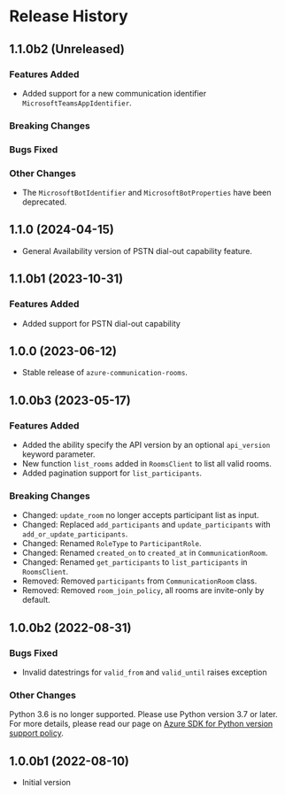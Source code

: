 # Release History

## 1.1.0b2 (Unreleased)

### Features Added
- Added support for a new communication identifier `MicrosoftTeamsAppIdentifier`.

### Breaking Changes

### Bugs Fixed

### Other Changes
- The `MicrosoftBotIdentifier` and `MicrosoftBotProperties` have been deprecated.

## 1.1.0 (2024-04-15)
- General Availability version of PSTN dial-out capability feature.

## 1.1.0b1 (2023-10-31)

### Features Added

- Added support for PSTN dial-out capability

## 1.0.0 (2023-06-12)

- Stable release of `azure-communication-rooms`.

## 1.0.0b3 (2023-05-17)

### Features Added
- Added the ability specify the API version by an optional `api_version` keyword parameter.
- New function `list_rooms` added in `RoomsClient` to list all valid rooms.
- Added pagination support for `list_participants`.

### Breaking Changes
- Changed: `update_room` no longer accepts participant list as input.
- Changed: Replaced `add_participants` and `update_participants` with `add_or_update_participants`.
- Changed: Renamed `RoleType` to `ParticipantRole`.
- Changed: Renamed `created_on` to `created_at` in `CommunicationRoom`.
- Changed: Renamed `get_participants` to `list_participants` in `RoomsClient`.
- Removed: Removed `participants` from `CommunicationRoom` class.
- Removed: Removed `room_join_policy`, all rooms are invite-only by default.

## 1.0.0b2 (2022-08-31)

### Bugs Fixed
 - Invalid datestrings for `valid_from` and `valid_until` raises exception

### Other Changes
Python 3.6 is no longer supported. Please use Python version 3.7 or later. For more details, please read our page on [Azure SDK for Python version support policy](https://github.com/Azure/azure-sdk-for-python/wiki/Azure-SDKs-Python-version-support-policy).

## 1.0.0b1 (2022-08-10)

- Initial version
